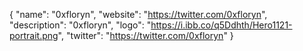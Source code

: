{
  "name": "0xfloryn",
  "website": "https://twitter.com/0xfloryn",
  "description": "0xfloryn",
  "logo": "https://i.ibb.co/q5Ddhth/Hero1121-portrait.png",
  "twitter": "https://twitter.com/0xfloryn"
}
